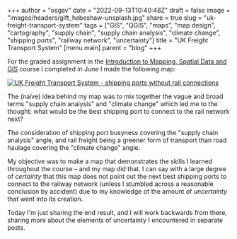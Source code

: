 
+++
author = "osgav"
date = "2022-09-13T10:40:48Z"
draft = false
image = "images/headers/gift_habeshaw-unsplash.jpg"
share = true
slug = "uk-freight-transport-system"
tags = ["GIS", "QGIS", "maps", "map design", "cartography", "supply chain", "supply chain analysis", "climate change", "shipping ports", "railway network", "uncertainty"]
title = "UK Freight Transport System"
[menu.main]
parent = "blog"
+++

For the graded assignment in the [Introduction to Mapping, Spatial Data and GIS](https://www.conted.ox.ac.uk/courses/introducing-mapping-spatial-data-and-gis-online) course I completed in June I made the following map:

[![UK Freight Transport System - shipping ports without rail connections](/images/posts/uk-freight-transport-system/map_35.png "UK Freight Transport System - shipping ports without rail connections")](/images/posts/uk-freight-transport-system/map_65.png)

<!--more-->

The (naïve) idea behind my map was to mix together the vague and broad terms "supply chain analysis" and "climate change" which led me to the thought: what would be the best shipping port to connect to the rail network next?

The consideration of shipping port busyness covering the "supply chain analysis" angle, and rail freight being a greener form of transport than road haulage covering the "climate change" angle.

My objective was to make a map that demonstrates the skills I learned throughout the course – and my map did that. I can say with a large degree of *certainty* that this map does not point out the next best shipping ports to connect to the railway network (unless I stumbled across a reasonable conclusion by accident) due to my knowledge of the amount of *uncertainty* that went into its creation. 

Today I'm just sharing the end result, and I will work backwards from there, sharing more about the elements of uncertainty I encountered in separate posts. 
